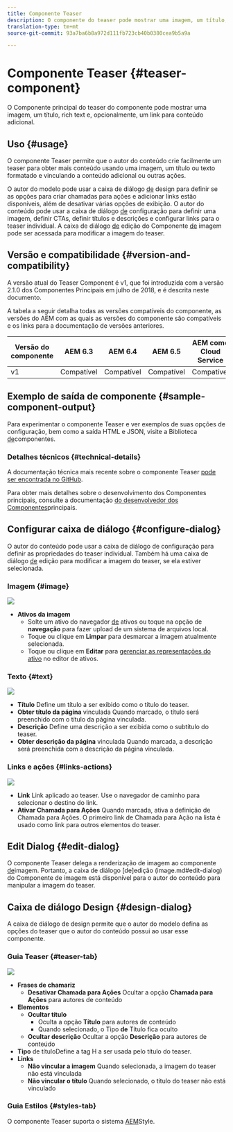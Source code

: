 ```yaml
---
title: Componente Teaser
description: O componente do teaser pode mostrar uma imagem, um título, rich text e, opcionalmente, vincular para conteúdo adicional.
translation-type: tm+mt
source-git-commit: 93a7ba6b8a972d111fb723cb40b0380cea9b5a9a

---
```



# Componente Teaser {#teaser-component}

O Componente principal do teaser do componente pode mostrar uma imagem, um título, rich text e, opcionalmente, um link para conteúdo adicional.

## Uso {#usage}

O componente Teaser permite que o autor do conteúdo crie facilmente um teaser para obter mais conteúdo usando uma imagem, um título ou texto formatado e vinculando a conteúdo adicional ou outras ações.

O autor do modelo pode usar a caixa de diálogo [de](#design-dialog) design para definir se as opções para criar chamadas para ações e adicionar links estão disponíveis, além de desativar várias opções de exibição. O autor do conteúdo pode usar a caixa de diálogo [de](#configure-dialog) configuração para definir uma imagem, definir CTAs, definir títulos e descrições e configurar links para o teaser individual. A caixa de diálogo [de](image.md#edit-dialog) edição do Componente [de](image.md) imagem pode ser acessada para modificar a imagem do teaser.

## Versão e compatibilidade {#version-and-compatibility}

A versão atual do Teaser Component é v1, que foi introduzida com a versão 2.1.0 dos Componentes Principais em julho de 2018, e é descrita neste documento.

A tabela a seguir detalha todas as versões compatíveis do componente, as versões do AEM com as quais as versões do componente são compatíveis e os links para a documentação de versões anteriores.

| Versão do componente | AEM 6.3 | AEM 6.4 | AEM 6.5 | AEM como Cloud Service |
|---|---|---|---|---|
| v1 | Compatível | Compatível | Compatível | Compatível |

## Exemplo de saída de componente {#sample-component-output}

Para experimentar o componente Teaser e ver exemplos de suas opções de configuração, bem como a saída HTML e JSON, visite a Biblioteca [de](https://adobe.com/go/aem_cmp_library_teaser)componentes.

### Detalhes técnicos {#technical-details}

A documentação técnica mais recente sobre o componente Teaser [pode ser encontrada no GitHub](https://adobe.com/go/aem_cmp_tech_teaser_v1).

Para obter mais detalhes sobre o desenvolvimento dos Componentes principais, consulte a documentação [do desenvolvedor dos Componentes](/help/developing/overview.md)principais.

## Configurar caixa de diálogo {#configure-dialog}

O autor do conteúdo pode usar a caixa de diálogo de configuração para definir as propriedades do teaser individual. Também há uma caixa de diálogo [de](#edit-dialog) edição para modificar a imagem do teaser, se ela estiver selecionada.

### Imagem {#image}

![](/help/assets/screen_shot_2018-07-03at104125.png)

* **Ativos da imagem**
   * Solte um ativo do navegador [de](https://docs.adobe.com/content/help/en/experience-manager-cloud-service/sites/authoring/fundamentals/environment-tools.html) ativos ou toque na opção de **navegação** para fazer upload de um sistema de arquivos local.
   * Toque ou clique em **Limpar** para desmarcar a imagem atualmente selecionada.
   * Toque ou clique em **Editar** para [gerenciar as representações do ativo](https://docs.adobe.com/content/help/en/experience-manager-cloud-service/assets/manage/manage-digital-assets.html) no editor de ativos.

### Texto {#text}

![](/help/assets/screen_shot_2018-07-03at104138.png)

* **Título** Define um título a ser exibido como o título do teaser.
* **Obter título da página** vinculada Quando marcado, o título será preenchido com o título da página vinculada.
* **Descrição** Define uma descrição a ser exibida como o subtítulo do teaser.
* **Obter descrição da página** vinculada Quando marcada, a descrição será preenchida com a descrição da página vinculada.

### Links e ações {#links-actions}

![](/help/assets/screen_shot_2018-07-03at104146.png)

* **Link** Link aplicado ao teaser. Use o navegador de caminho para selecionar o destino do link.
* **Ativar Chamada para Ações** Quando marcada, ativa a definição de Chamada para Ações. O primeiro link de Chamada para Ação na lista é usado como link para outros elementos do teaser.

## Edit Dialog {#edit-dialog}

O componente Teaser delega a renderização de imagem ao componente [de](image.md)imagem. Portanto, a caixa de diálogo [de]edição (image.md#edit-dialog) do Componente de imagem está disponível para o autor do conteúdo para manipular a imagem do teaser.

## Caixa de diálogo Design {#design-dialog}

A caixa de diálogo de design permite que o autor do modelo defina as opções do teaser que o autor do conteúdo possui ao usar esse componente.

### Guia Teaser {#teaser-tab}

![](/help/assets/screen_shot_2018-07-03at105958.png)

* **Frases de chamariz**
   * **Desativar Chamada para Ações** Ocultar a opção **Chamada para Ações** para autores de conteúdo
* **Elementos**
   * **Ocultar título**
      * Oculta a opção **Título** para autores de conteúdo
      * Quando selecionado, o Tipo **de** Título fica oculto
   * **Ocultar descrição** Ocultar a opção **Descrição** para autores de conteúdo
* **Tipo** de títuloDefine a tag H a ser usada pelo título do teaser.
* **Links**
   * **Não vincular a imagem** Quando selecionada, a imagem do teaser não está vinculada
   * **Não vincular o título** Quando selecionado, o título do teaser não está vinculado

### Guia Estilos {#styles-tab}

O componente Teaser suporta o sistema [AEM](/help/get-started/authoring.md#component-styling)Style.
